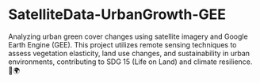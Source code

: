 # SatelliteData-UrbanGrowth-GEE
Analyzing urban green cover changes using satellite imagery and Google Earth Engine (GEE). This project utilizes remote sensing techniques to assess vegetation elasticity, land use changes, and sustainability in urban environments, contributing to SDG 15 (Life on Land) and climate resilience. 🚀🌍
